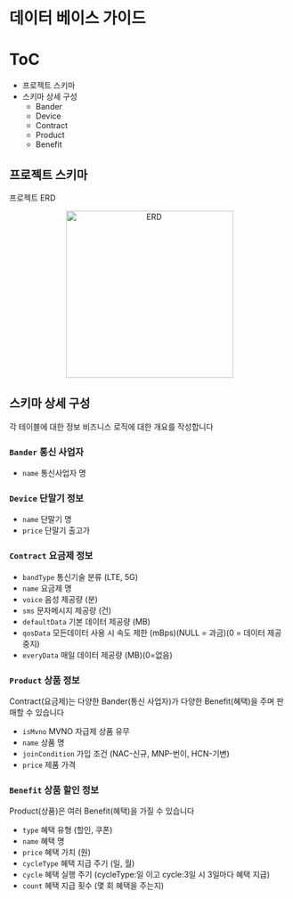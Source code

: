 # 데이터 베이스 가이드

# ToC

- 프로젝트 스키마
- 스키마 상세 구성
  - Bander
  - Device
  - Contract
  - Product
  - Benefit

## 프로젝트 스키마

프로젝트 ERD

<Center>
<img src="https://user-images.githubusercontent.com/55491354/189496392-386e47c1-bbea-4730-b7f8-09cbc01e7ecf.png" height="300px" title="ERD"/>
</Center>

## 스키마 상세 구성

각 테이블에 대한 정보 비즈니스 로직에 대한 개요를 작성합니다

### `Bander` 통신 사업자

- `name` 통신사업자 명

### `Device` 단말기 정보

- `name` 단말기 명
- `price` 단말기 출고가

### `Contract` 요금제 정보

- `bandType` 통신기술 분류 (LTE, 5G)
- `name` 요금제 명
- `voice` 음성 제공량 (분)
- `sms` 문자메시지 제공량 (건)
- `defaultData` 기본 데이터 제공량 (MB)
- `qosData` 모든데이터 사용 시 속도 제한 (mBps)(NULL = 과금)(0 = 데이터 제공 중지)
- `everyData` 매일 데이터 제공량 (MB)(0=없음)

### `Product` 상품 정보

Contract(요금제)는 다양한 Bander(통신 사업자)가 다양한 Benefit(혜택)을 주며 판매할 수 있습니다

- `isMvno` MVNO 자급제 상품 유무
- `name` 상품 명
- `joinCondition` 가입 조건 (NAC-신규, MNP-번이, HCN-기변)
- `price` 제품 가격

### `Benefit` 상품 할인 정보

Product(상품)은 여러 Benefit(혜택)을 가질 수 있습니다

- `type` 혜택 유형 (할인, 쿠폰)
- `name` 혜택 명
- `price` 혜택 가치 (원)
- `cycleType` 혜택 지급 주기 (일, 월)
- `cycle` 혜택 실행 주기 (cycleType:일 이고 cycle:3일 시 3일마다 혜택 지급)
- `count` 혜택 지급 횟수 (몇 회 혜택을 주는지)

